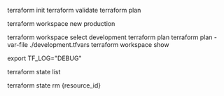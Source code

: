 
 terraform init
 terraform validate
 terraform plan

 terraform workspace new production
 
 terraform workspace select development
 terraform plan
 terraform plan -var-file ./development.tfvars 
 terraform workspace show
 




export TF_LOG="DEBUG"

terraform state list

terraform state rm {resource_id}

